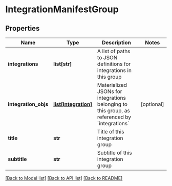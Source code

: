 # IntegrationManifestGroup

## Properties
Name | Type | Description | Notes
------------ | ------------- | ------------- | -------------
**integrations** | **list[str]** | A list of paths to JSON definitions for integrations in this group | 
**integration_objs** | [**list[Integration]**](Integration.md) | Materialized JSONs for integrations belonging to this group, as referenced by &#x60;integrations&#x60; | [optional] 
**title** | **str** | Title of this integration group | 
**subtitle** | **str** | Subtitle of this integration group | 

[[Back to Model list]](../README.md#documentation-for-models) [[Back to API list]](../README.md#documentation-for-api-endpoints) [[Back to README]](../README.md)


